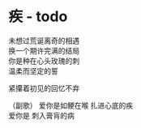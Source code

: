 # 疾 - todo
未想过荒诞离奇的相遇  
换一个期许完满的结局  
你是种在心头玫瑰的刺  
温柔而坚定的誓  

紧攥着初见的回忆不弃

（副歌）
爱你是如鲠在喉  扎进心底的疾  
爱你是  刺入膏肓的病
